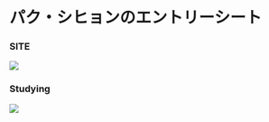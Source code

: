 # パク・シヒョンのエントリーシート

### SITE
<img src="https://img.shields.io/badge/Instagram-E4405F?style=flat-square&logo=Instagram&logoColor=white"/>

### Studying
<img src="https://img.shields.io/badge/VSCode-007ACC?style=flat-square&logo=Visual Studio Code&logoColor=white"/>
